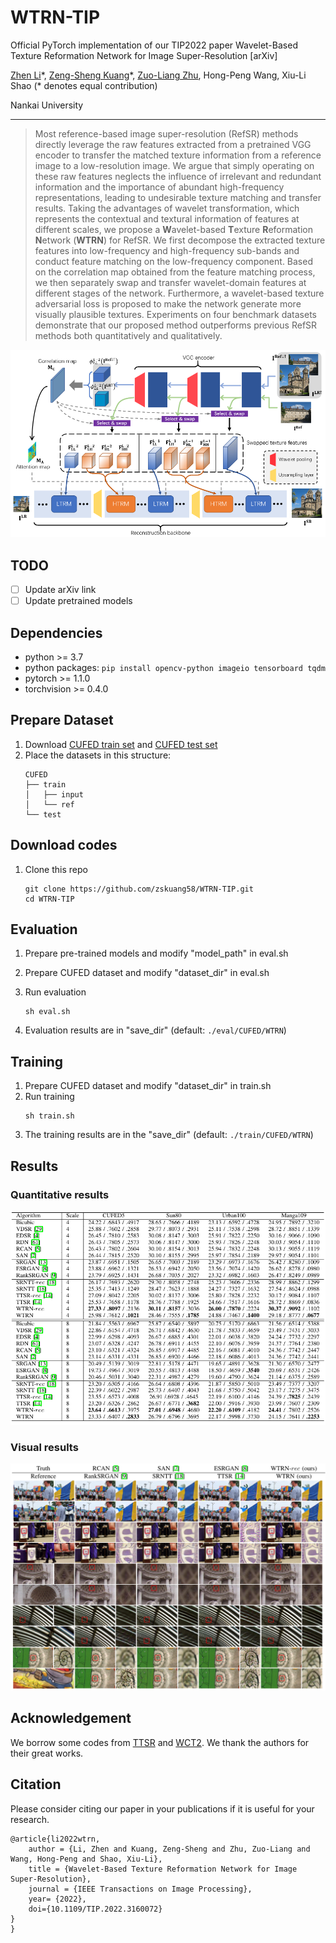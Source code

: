 # WTRN-TIP
Official PyTorch implementation of our TIP2022 paper Wavelet-Based Texture Reformation Network for
Image Super-Resolution [arXiv]

[Zhen Li](https://github.com/Paper99)\*, [Zeng-Sheng Kuang](https://github.com/zskuang58)\*, [Zuo-Liang Zhu](https://github.com/NK-CS-ZZL), Hong-Peng Wang, Xiu-Li Shao (\* denotes equal contribution)

Nankai University

---

> Most reference-based image super-resolution (RefSR) methods directly leverage the raw features extracted from a pretrained VGG encoder to transfer the matched texture information from a reference image to a low-resolution image. We argue that simply operating on these raw features neglects the influence of irrelevant and redundant information and the importance of abundant high-frequency representations, leading to undesirable texture matching and transfer results. Taking the advantages of wavelet transformation, which represents the contextual and textural information of features at different scales, we propose a **W**avelet-based **T**exture **R**eformation **N**etwork (**WTRN**) for RefSR. We first decompose the extracted texture features into low-frequency and high-frequency sub-bands and conduct feature matching on the low-frequency component. Based on the correlation map obtained from the feature matching process, we then separately swap and transfer wavelet-domain features at different stages of the network. Furthermore, a wavelet-based texture adversarial loss is proposed to make the network generate more visually plausible textures. Experiments on four benchmark datasets demonstrate that our proposed method outperforms previous RefSR methods both quantitatively and qualitatively.


![](figs/WTRN_pipeline.png)

## TODO
- [ ] Update arXiv link 
- [ ] Update pretrained models

## Dependencies

* python >= 3.7
* python packages: `pip install opencv-python imageio tensorboard tqdm`
* pytorch >= 1.1.0
* torchvision >= 0.4.0

## Prepare Dataset 

1. Download [CUFED train set](https://drive.google.com/drive/folders/1hGHy36XcmSZ1LtARWmGL5OK1IUdWJi3I) and [CUFED test set](https://drive.google.com/file/d/1Fa1mopExA9YGG1RxrCZZn7QFTYXLx6ph/view)
1. Place the datasets in this structure:
    ```
    CUFED
    ├── train
    │   ├── input
    │   └── ref 
    └── test  
    ```

## Download codes

1. Clone this repo
    ```
    git clone https://github.com/zskuang58/WTRN-TIP.git
    cd WTRN-TIP
    ```

## Evaluation

1. Prepare pre-trained models and modify "model_path" in eval.sh

1. Prepare CUFED dataset and modify "dataset_dir" in eval.sh

1. Run evaluation
    ```
    sh eval.sh
    ```
1. Evaluation results are in "save_dir" (default: `./eval/CUFED/WTRN`)

## Training

1. Prepare CUFED dataset and modify "dataset_dir" in train.sh
1. Run training
    ```
    sh train.sh
    ```
1. The training results are in the "save_dir" (default: `./train/CUFED/WTRN`)

## Results
### Quantitative results
![](figs/quantitative_results.png)

### Visual results
![](figs/visual_results.png)

## Acknowledgement

We borrow some codes from [TTSR](https://github.com/researchmm/TTSR) and [WCT2](https://github.com/clovaai/WCT2). We thank the authors for their great works.

## Citation

Please consider citing our paper in your publications if it is useful for your research.
```
@article{li2022wtrn,
    author = {Li, Zhen and Kuang, Zeng-Sheng and Zhu, Zuo-Liang and Wang, Hong-Peng and Shao, Xiu-Li},
    title = {Wavelet-Based Texture Reformation Network for Image Super-Resolution},
    journal = {IEEE Transactions on Image Processing},
    year= {2022},
    doi={10.1109/TIP.2022.3160072}
}
}
```
